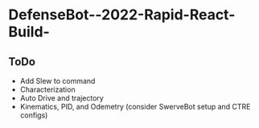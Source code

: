 # DefenseBot--2022-Rapid-React-Build-
## ToDo
- Add Slew to command
- Characterization
- Auto Drive and trajectory
- Kinematics, PID, and Odemetry (consider SwerveBot setup and CTRE configs)
